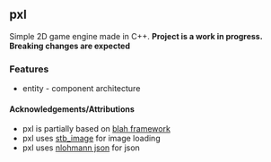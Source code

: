 ## pxl
Simple 2D game engine made in C++.
**Project is a work in progress. Breaking changes are expected**

### Features
* entity - component architecture


#### Acknowledgements/Attributions
* pxl is partially based on [blah framework](https://github.com/NoelFB/blah)
* pxl uses [stb_image](https://github.com/nothings/stb) for image loading
* pxl uses [nlohmann json](https://github.com/nlohmann/json) for json
